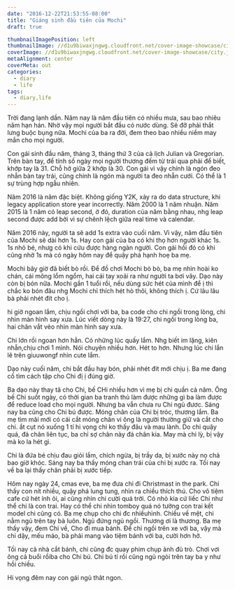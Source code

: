 ```yaml
---
date: "2016-12-22T21:53:55-08:00"
title: "Giáng sinh đầu tiên của Mochi"
draft: true

thumbnailImagePosition: left
thumbnailImage: //d1u9biwaxjngwg.cloudfront.net/cover-image-showcase/city-750.jpg
coverImage: //d1u9biwaxjngwg.cloudfront.net/cover-image-showcase/city.jpg
metaAlignment: center
coverMeta: out
categories:
  - diary
  - life
tags:
  - diary,life
---
```


Trời đang lạnh dần. Năm nay là năm đầu tiên có nhiều mưa, sau bao nhiêu
năm hạn hán. Nhờ vậy mọi người bắt đầu có nước dùng. Sẽ đỡ phải thắt
lưng buộc bụng nữa. Mochi của ba ra đời, đem theo bao nhiều niềm may mắn
cho mọi người.

Con gái sinh đầu năm, tháng 3, tháng thứ 3 của cả lịch Julian và
Gregorian. Trên bàn tay, để tính số ngày mọi người thương đếm từ trái
qua phải để biết, khớp tay là 31. Chỗ hở giữa 2 khớp là 30. Con gái vì
vậy chính là ngón đeo nhẫn bàn tay trái, cũng chính là ngón mà người ta
đeo nhẫn cưới. Có thể là 1 sự trùng hợp ngẫu nhiên.

Năm 2016 là năm đặc biệt. Không giống Y2K, xảy ra do data structure, 
khi legacy application store year incorrectly. Năm 2000 là 1 năm nhuận.
Năm 2015 là 1 năm có leap second, ở đó, duration của năm bằng nhau, nhg
leap second được add bởi vì sự chênh lệch giữa real time và calendar.

Năm 2016 này, người ta sẽ add 1s extra vào cuối  năm. Vì vậy, năm đầu
tiên của Mochi sẽ dài hơn 1s. Hay con gái của ba có khi thọ hơn người
khác 1s. 1s nhỏ bé, nhưg có khi cứu được hàng ngàn người. Con gái hồi đó
có khi cũng nhờ 1s mà có ngày hôm nay để quậy phá hạnh hoẹ ba mẹ.

Mochi bây giờ đã biết bò rồi. Để đồ chơi Mochi bò bò, ba mẹ nhìn hoài ko
chán, cái mông lổm ngổm, hai cái tay xoải ra như người ta bơi vây. Dạo
này còn bị bón nữa. Mochi gần 1 tuổi rồi, nếu dùng sức hét của mình để ị
thì chắc ko bón đâu nhg Mochi chỉ thích hét hò thôi, không thích ị. Cứ
lâu lâu bà phải nhét đít cho ị.

hi giờ ngoan lắm, chịu  ngồi chơi với ba, ba code cho chi ngồi trong lòng, chi nhìn 
màn hình say xưa. Lúc viết dòng này là 19:27, chi ngồi trong lòng ba, hai chân vắt vẻo
nhìn màn hình say xưa.

Chi lớn rồi ngoan hơn hẳn. Có những lúc quấy lắm. Nhg biết im lặng, kiên nhẫn,chịu chơi
1 mình. Nói chuyện nhiều hơn. Hét to hơn. Nhưng lúc chi lắn lê trên giuuwongf nhìn 
cute lắm.

Dạo này cuối năm, chi bắt đầu hay bón, phải nhét đít mới chịu ị. Ba me đang cố
tìm cách tập cho Chi đị ị đúng giờ.

Ba dạo này thay tã cho Chi, bế CHi nhiều hơn vì mẹ bị chi quần cả năm. Ông bế Chi suốt 
ngày, có thời gian ba tranh thủ làm được những gì ba làm được để reduce load
cho mọi người. Nhưng ba vẫn chưa ru Chi ngủ đươc. Sáng nay ba cũng cho Chi bú được.
Móng chân của Chi bị tróc, thương lắm. Ba mẹ tìm mãi mới có cái cắt móng chân vi ông
là người thường giữ và cắt cho chi. 
ắt cụt nó xuống 1 tí hi vọng chi ko thấy đâu và mau lành. Do chi quậy quá, đá chân
liên tục, ba chỉ sợ chân này đá chân kia. May mà chi lỳ, bị vậy mà ko la hét gì.

Chi là đứa bé chịu đau giỏi lắm, chích ngừa, bị trầy da, bị xước này nọ chả bao giờ khóc. Sáng nay ba thấy móng chan trái của chi bị xước ra. Tối nay về ba lại thấy chân phải bị xước tiếp. 

Hôm nay ngày 24, cmas eve, ba mẹ đưa chi đi Christmast in the park. Chi thấy con nít nhiều,
quậy phá lung tung, nhìn ra chiều thích thú. Cho vô tiệm cafe cứ hét ỉnh ỏi, ai 
cũng nhìn chi cười quá trời. Có nhỏ kia cứ liếc Chi như thể chi là con trai. Hay có thể
chi nhìn tomboy quá nó tưởng con trai kết model chi cũng có. Ba mẹ chụp cho chi đc nhiềuhình. Chiều về mệt, chi nằm ngủ trên tay bà luôn. Ngủ đứng ngủ ngồi. Thương ơi là
thương. Ba mẹ thấy vậy, đem Chi về, Cho đi mua bánh. Để chi ngồi trên xe với ba, vậy
mà chi dậy, mếu máo, bà phải mang vào tiệm bánh với ba, cười hơn hở.

Tối nay cả nhà cắt bánh, chi cũng đc quay phim chụp ảnh đủ trò. Chơi vơi ông cả buổi rồiba cho Chi bú. Chi bú tí rồi cũng ngủ ngòi trên tay ba y như hồi chiều.

Hi vọng đêm nay con gái ngủ thât ngon.
